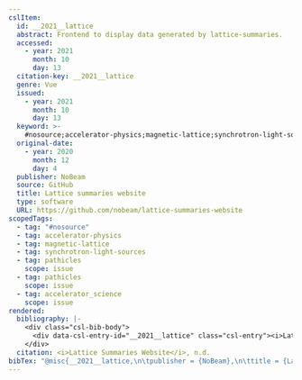 ```yaml
---
cslItem:
  id: __2021__lattice
  abstract: Frontend to display data generated by lattice-summaries.
  accessed:
    - year: 2021
      month: 10
      day: 13
  citation-key: __2021__lattice
  genre: Vue
  issued:
    - year: 2021
      month: 10
      day: 13
  keyword: >-
    #nosource;accelerator-physics;magnetic-lattice;synchrotron-light-sources;collection::pathicles::pathicles::accelerator_science
  original-date:
    - year: 2020
      month: 12
      day: 4
  publisher: NoBeam
  source: GitHub
  title: Lattice summaries website
  type: software
  URL: https://github.com/nobeam/lattice-summaries-website
scopedTags:
  - tag: "#nosource"
  - tag: accelerator-physics
  - tag: magnetic-lattice
  - tag: synchrotron-light-sources
  - tag: pathicles
    scope: issue
  - tag: pathicles
    scope: issue
  - tag: accelerator_science
    scope: issue
rendered:
  bibliography: |-
    <div class="csl-bib-body">
      <div data-csl-entry-id="__2021__lattice" class="csl-entry"><i>Lattice summaries website</i>. n.d.. [Vue]. NoBeam. https://github.com/nobeam/lattice-summaries-website</div>
    </div>
  citation: <i>Lattice Summaries Website</i>, n.d.
bibTex: "@misc{__2021__lattice,\n\tpublisher = {NoBeam},\n\ttitle = {Lattice summaries website},\n\ttype = {Vue},\n}\n\n"
---
```

